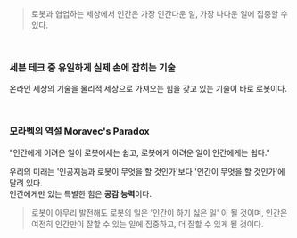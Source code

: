 > 로봇과 협업하는 세상에서 인간은 가장 인간다운 일, 가장 나다운 일에 집중할 수 있다.
 
<br>

### 세븐 테크 중 유일하게 실제 손에 잡히는 기술

온라인 세상의 기술을 물리적 세상으로 가져오는 힘을 갖고 있는 기술이 바로 로봇이다.

<br>

### 모라벡의 역설 Moravec's Paradox

"인간에게 어려운 일이 로봇에세는 쉽고, 로봇에게 어려운 일이 인간에게는 쉽다." <br>

우리의 미래는 '인공지능과 로봇이 무엇을 할 것인가'보다 '인간이 무엇을 할 것인가'에 달려 있다.<br>
인간에게만 있는 특별한 힘은 **공감 능력**이다.<br>

> 로봇이 아무리 발전해도 로봇의 일은 '인간이 하기 싫은 일' 이 될 것이며, 인간은 여전히 인간만이 잘할 수 있는 일에 집중하고, 더 잘할 수 있게 될 것이다.
